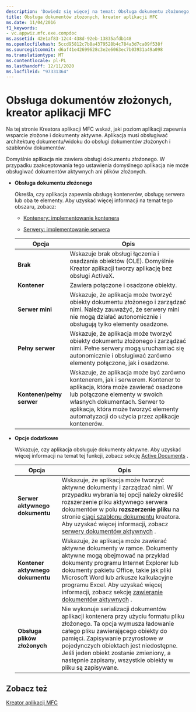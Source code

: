 ```yaml
---
description: 'Dowiedz się więcej na temat: Obsługa dokumentu złożonego, Kreator aplikacji MFC'
title: Obsługa dokumentów złożonych, kreator aplikacji MFC
ms.date: 11/04/2016
f1_keywords:
- vc.appwiz.mfc.exe.compdoc
ms.assetid: 42e1af83-12c4-438d-92eb-13835afdb148
ms.openlocfilehash: 5ccd95812c7b8a4379528b4c784a3d7ca09f538f
ms.sourcegitcommit: d6af41e42699628c3e2e6063ec7b03931a49a098
ms.translationtype: MT
ms.contentlocale: pl-PL
ms.lasthandoff: 12/11/2020
ms.locfileid: "97331364"
---
```

# <a name="compound-document-support-mfc-application-wizard"></a>Obsługa dokumentów złożonych, kreator aplikacji MFC

Na tej stronie Kreatora aplikacji MFC wskaż, jaki poziom aplikacji zapewnia wsparcie złożone i dokumenty aktywne. Aplikacja musi obsługiwać architekturę dokumentu/widoku do obsługi dokumentów złożonych i szablonów dokumentów.

Domyślnie aplikacja nie zawiera obsługi dokumentu złożonego. W przypadku zaakceptowania tego ustawienia domyślnego aplikacja nie może obsługiwać dokumentów aktywnych ani plików złożonych.

- **Obsługa dokumentu złożonego**

  Określa, czy aplikacja zapewnia obsługę kontenerów, obsługę serwera lub oba te elementy. Aby uzyskać więcej informacji na temat tego obszaru, zobacz:

  - [Kontenery: implementowanie kontenera](../../mfc/containers-implementing-a-container.md)

  - [Serwery: implementowanie serwera](../../mfc/servers-implementing-a-server.md)

  |Opcja|Opis|
  |------------|-----------------|
  |**Brak**|Wskazuje brak obsługi łączenia i osadzania obiektów (OLE). Domyślnie Kreator aplikacji tworzy aplikację bez obsługi ActiveX.|
  |**Kontener**|Zawiera połączone i osadzone obiekty.|
  |**Serwer mini**|Wskazuje, że aplikacja może tworzyć obiekty dokumentu złożonego i zarządzać nimi. Należy zauważyć, że serwery mini nie mogą działać autonomicznie i obsługują tylko elementy osadzone.|
  |**Pełny serwer**|Wskazuje, że aplikacja może tworzyć obiekty dokumentu złożonego i zarządzać nimi. Pełne serwery mogą uruchamiać się autonomicznie i obsługiwać zarówno elementy połączone, jak i osadzone.|
  |**Kontener/pełny serwer**|Wskazuje, że aplikacja może być zarówno kontenerem, jak i serwerem. Kontener to aplikacja, która może zawierać osadzone lub połączone elementy w swoich własnych dokumentach. Serwer to aplikacja, która może tworzyć elementy automatyzacji do użycia przez aplikacje kontenerów.|

- **Opcje dodatkowe**

  Wskazuje, czy aplikacja obsługuje dokumenty aktywne. Aby uzyskać więcej informacji na temat tej funkcji, zobacz sekcję [Active Documents](../../mfc/active-documents.md) .

  |Opcja|Opis|
  |------------|-----------------|
  |**Serwer aktywnego dokumentu**|Wskazuje, że aplikacja może tworzyć aktywne dokumenty i zarządzać nimi. W przypadku wybrania tej opcji należy określić rozszerzenie pliku aktywnego serwera dokumentów w polu **rozszerzenie pliku** na stronie [ciągi szablonu dokumentu](../../mfc/reference/document-template-strings-mfc-application-wizard.md) kreatora. Aby uzyskać więcej informacji, zobacz [serwery dokumentów aktywnych](../../mfc/active-document-servers.md) .|
  |**Kontener aktywnego dokumentu**|Wskazuje, że aplikacja może zawierać aktywne dokumenty w ramce. Dokumenty aktywne mogą obejmować na przykład dokumenty programu Internet Explorer lub dokumenty pakietu Office, takie jak pliki Microsoft Word lub arkusze kalkulacyjne programu Excel. Aby uzyskać więcej informacji, zobacz sekcję [zawieranie dokumentów aktywnych](../../mfc/active-document-containment.md) .|
  |**Obsługa plików złożonych**|Nie wykonuje serializacji dokumentów aplikacji kontenera przy użyciu formatu pliku złożonego. Ta opcja wymusza ładowanie całego pliku zawierającego obiekty do pamięci. Zapisywanie przyrostowe w pojedynczych obiektach jest niedostępne. Jeśli jeden obiekt zostanie zmieniony, a następnie zapisany, wszystkie obiekty w pliku są zapisywane.|

## <a name="see-also"></a>Zobacz też

[Kreator aplikacji MFC](../../mfc/reference/mfc-application-wizard.md)
